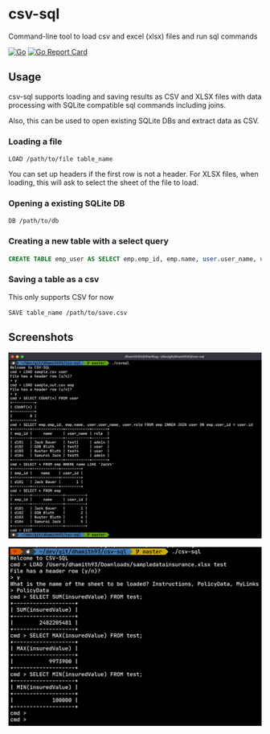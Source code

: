 # csv-sql
Command-line tool to load csv and excel (xlsx) files and run sql commands 

[![Go](https://github.com/dhamith93/csv-sql/actions/workflows/go.yml/badge.svg)](https://github.com/dhamith93/csv-sql/actions/workflows/go.yml) [![Go Report Card](https://goreportcard.com/badge/github.com/dhamith93/csv-sql)](https://goreportcard.com/report/github.com/dhamith93/csv-sql)

## Usage

csv-sql supports loading and saving results as CSV and XLSX files with data processing with SQLite compatible sql commands including joins.

Also, this can be used to open existing SQLite DBs and extract data as CSV.

### Loading a file
```
LOAD /path/to/file table_name
```
You can set up headers if the first row is not a header.
For XLSX files, when loading, this will ask to select the sheet of the file to load.

### Opening a existing SQLite DB
```
DB /path/to/db
```

### Creating a new table with a select query
```sql
CREATE TABLE emp_user AS SELECT emp.emp_id, emp.name, user.user_name, user.role FROM emp INNER JOIN user ON emp.user_id = user.id
```

### Saving a table as a csv

This only supports CSV for now

```
SAVE table_name /path/to/save.csv
```
## Screenshots

![](screenshots/screenshot_01.png)

![](screenshots/screenshot_02.png)